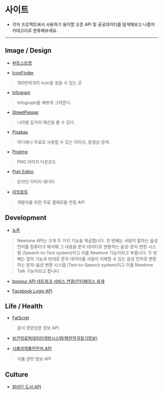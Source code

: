 # 사이트

* 각자 프로젝트에서 사용하기 용이할 오픈 API 및 공공데이터를 탐색해보고 나름의 카테고리로 분류해보세요.

----

## Image / Design

* [부트스트랩](http://bootstrapk.com/)

* [IconFinder](https://www.iconfinder.com/)
> 180만여개의 Icon을 찾을 수 있는 곳

* [Infogram](https://infogram.com/)
> Infograph를 예쁘게 그려준다.

* [StreetPepper](http://www.streetpeeper.com/)
> 나라별 길거리 패션을 볼 수 있다.

* [Pixabay](https://pixabay.com/)
> 어디에나 무료로 사용할 수 있는 이미지, 동영상 검색.

* [PngImg](http://pngimg.com/)
> PNG 이미지 다운로드

* [Pixlr Editor](https://pixlr.com/editor/)
> 온라인 이미지 에디터

* [아임포트](http://www.iamport.kr/)
> 개발자를 위한 무료 결제모듈 연동 API

## Development

* [뉴톤](http://developers.daum.net/services/apis/newtone)
> Newtone API는 크게 두 가지 기능을 제공합니다. 첫 번째는 사람이 말하는 음성 언어를 컴퓨터가 해석해 그 내용을 문자 데이터로 변환하는 음성-문자 변환 시스템 (Speech-to-Text system)이고 이를 Newtone 기능이라고 부릅니다. 두 번째는 앞의 기능과 반대로 문자 데이타를 사람이 이해할 수 있는 음성 언어로 변환하는 문자-음성 변환 시스템 (Text-to-Speech system)이고 이를 Newtone Talk 기능이라고 합니다.

* [bonjour API 네트워크 서비스 연결/인터페이스 쉽게](https://developer.apple.com/bonjour/)

* [Facebook Login API](https://developers.facebook.com/docs/facebook-login/ios)

## Life / Health

* [FatScret](https://platform.fatsecret.com/api/)
> 음식 영양성분 정보 API

* [보건의료빅데이터개방시스템(병원약국찾기정보)](http://opendata.hira.or.kr/op/opc/selectOpnsApi.do?sno=710)

* [식품의약품안전처 API](https://www.data.go.kr/dataset/15020625/openapi.do)
> 식품 관련 정보 API

## Culture

* [알라딘 도서 API](https://www.apistore.co.kr/generalApi/generalApiView.do?general_service_seq=72)